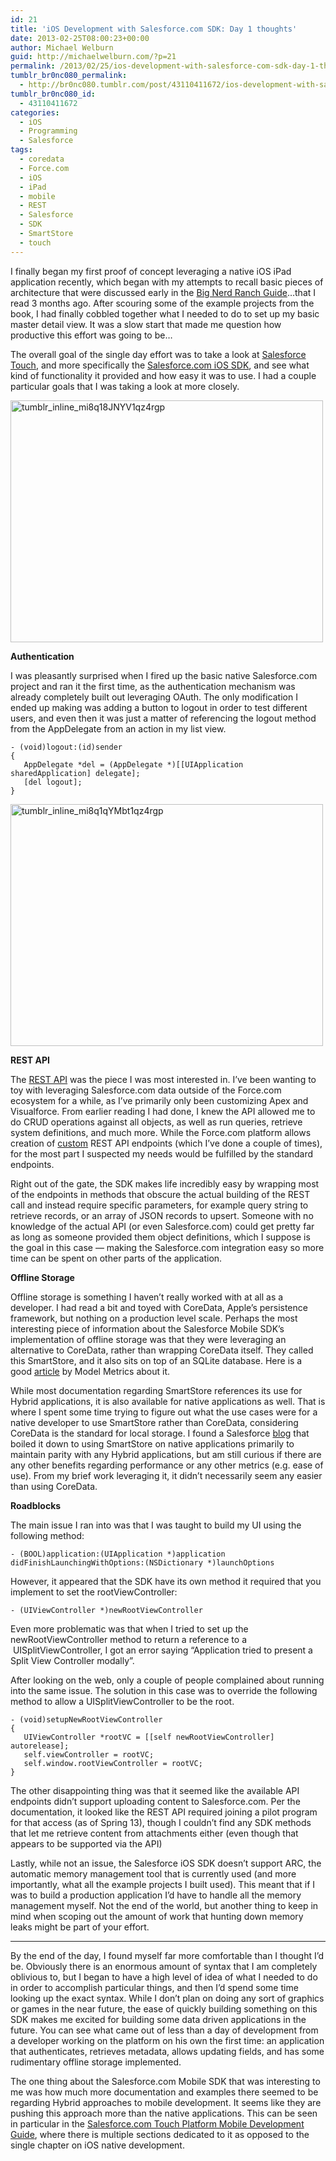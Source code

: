 ```yaml
---
id: 21
title: 'iOS Development with Salesforce.com SDK: Day 1 thoughts'
date: 2013-02-25T08:00:23+00:00
author: Michael Welburn
guid: http://michaelwelburn.com/?p=21
permalink: /2013/02/25/ios-development-with-salesforce-com-sdk-day-1-thoughts/
tumblr_br0nc080_permalink:
  - http://br0nc080.tumblr.com/post/43110411672/ios-development-with-salesforce-com-sdk-day-1-thoughts
tumblr_br0nc080_id:
  - 43110411672
categories:
  - iOS
  - Programming
  - Salesforce
tags:
  - coredata
  - Force.com
  - iOS
  - iPad
  - mobile
  - REST
  - Salesforce
  - SDK
  - SmartStore
  - touch
---
```

I finally began my first proof of concept leveraging a native iOS iPad application recently, which began with my attempts to recall basic pieces of architecture that were discussed early in the <a title="Big Nerd Ranch Guide" href="http://www.amazon.com/iOS-Programming-Ranch-Guide-Guides/dp/0321821521" target="_blank">Big Nerd Ranch Guide</a>…that I read 3 months ago. After scouring some of the example projects from the book, I had finally cobbled together what I needed to do to set up my basic master detail view. It was a slow start that made me question how productive this effort was going to be…

The overall goal of the single day effort was to take a look at <a title="Salesforce.com Touch" href="http://wiki.developerforce.com/page/Salesforce_touch_platform" target="_blank">Salesforce Touch</a>, and more specifically the <a title="Salesforce.com iOS SDK" href="http://wiki.developerforce.com/page/Getting_Started_with_the_Mobile_SDK_for_iOS" target="_blank">Salesforce.com iOS SDK</a>, and see what kind of functionality it provided and how easy it was to use. I had a couple particular goals that I was taking a look at more closely.

<img class="size-full wp-image-145 aligncenter" alt="tumblr_inline_mi8q18JNYV1qz4rgp" src="http://michaelwelburn.com/wp-content/uploads/2013/02/tumblr_inline_mi8q18JNYV1qz4rgp.png" width="500" height="387" srcset="http://michaelwelburn.com/wp-content/uploads/2013/02/tumblr_inline_mi8q18JNYV1qz4rgp.png 500w, http://michaelwelburn.com/wp-content/uploads/2013/02/tumblr_inline_mi8q18JNYV1qz4rgp-300x232.png 300w" sizes="(max-width: 500px) 100vw, 500px" />

<!--more-->

**Authentication**

I was pleasantly surprised when I fired up the basic native Salesforce.com project and ran it the first time, as the authentication mechanism was already completely built out leveraging OAuth. The only modification I ended up making was adding a button to logout in order to test different users, and even then it was just a matter of referencing the logout method from the AppDelegate from an action in my list view.

    - (void)logout:(id)sender
    {
       AppDelegate *del = (AppDelegate *)[[UIApplication sharedApplication] delegate];
       [del logout];
    }

<p class="p1">
  <img class="alignnone size-full wp-image-144 aligncenter" alt="tumblr_inline_mi8q1qYMbt1qz4rgp" src="http://michaelwelburn.com/wp-content/uploads/2013/02/tumblr_inline_mi8q1qYMbt1qz4rgp.png" width="500" height="387" srcset="http://michaelwelburn.com/wp-content/uploads/2013/02/tumblr_inline_mi8q1qYMbt1qz4rgp.png 500w, http://michaelwelburn.com/wp-content/uploads/2013/02/tumblr_inline_mi8q1qYMbt1qz4rgp-300x232.png 300w" sizes="(max-width: 500px) 100vw, 500px" />
</p>

**REST API**

The <a title="REST API" href="http://wiki.developerforce.com/page/REST_API" target="_blank">REST API</a> was the piece I was most interested in. I’ve been wanting to toy with leveraging Salesforce.com data outside of the Force.com ecosystem for a while, as I’ve primarily only been customizing Apex and Visualforce. From earlier reading I had done, I knew the API allowed me to do CRUD operations against all objects, as well as run queries, retrieve system definitions, and much more. While the Force.com platform allows creation of <a title="Custom REST API" href="http://wiki.developerforce.com/page/Creating_REST_APIs_using_Apex_REST" target="_blank">custom</a> REST API endpoints (which I’ve done a couple of times), for the most part I suspected my needs would be fulfilled by the standard endpoints.

Right out of the gate, the SDK makes life incredibly easy by wrapping most of the endpoints in methods that obscure the actual building of the REST call and instead require specific parameters, for example query string to retrieve records, or an array of JSON records to upsert. Someone with no knowledge of the actual API (or even Salesforce.com) could get pretty far as long as someone provided them object definitions, which I suppose is the goal in this case — making the Salesforce.com integration easy so more time can be spent on other parts of the application.

**Offline Storage**

Offline storage is something I haven’t really worked with at all as a developer. I had read a bit and toyed with CoreData, Apple’s persistence framework, but nothing on a production level scale. Perhaps the most interesting piece of information about the Salesforce Mobile SDK’s implementation of offline storage was that they were leveraging an alternative to CoreData, rather than wrapping CoreData itself. They called this SmartStore, and it also sits on top of an SQLite database. Here is a good <a title="SmartStore" href="http://www.modelmetrics.com/tomgersic/storing-data-offline-with-salesforce-mobile-sdk-smartstore/" target="_blank">article</a> by Model Metrics about it.

While most documentation regarding SmartStore references its use for Hybrid applications, it is also available for native applications as well. That is where I spent some time trying to figure out what the use cases were for a native developer to use SmartStore rather than CoreData, considering CoreData is the standard for local storage. I found a Salesforce <a title="SmartStore Blog" href="http://blogs.developerforce.com/developer-relations/2012/11/using-smartstore-with-native-ios.html" target="_blank">blog</a> that boiled it down to using SmartStore on native applications primarily to maintain parity with any Hybrid applications, but am still curious if there are any other benefits regarding performance or any other metrics (e.g. ease of use). From my brief work leveraging it, it didn’t necessarily seem any easier than using CoreData.

**Roadblocks**

The main issue I ran into was that I was taught to build my UI using the following method:

    - (BOOL)application:(UIApplication *)application didFinishLaunchingWithOptions:(NSDictionary *)launchOptions

However, it appeared that the SDK have its own method it required that you implement to set the rootViewController:

    - (UIViewController *)newRootViewController

Even more problematic was that when I tried to set up the newRootViewController method to return a reference to a  UISplitViewController, I got an error saying “Application tried to present a Split View Controller modally”.

After looking on the web, only a couple of people complained about running into the same issue. The solution in this case was to override the following method to allow a UISplitViewController to be the root.

    - (void)setupNewRootViewController
    {
       UIViewController *rootVC = [[self newRootViewController] autorelease];
       self.viewController = rootVC;
       self.window.rootViewController = rootVC;
    }

<p class="p1">
  The other disappointing thing was that it seemed like the available API endpoints didn’t support uploading content to Salesforce.com. Per the documentation, it looked like the REST API required joining a pilot program for that access (as of Spring 13), though I couldn’t find any SDK methods that let me retrieve content from attachments either (even though that appears to be supported via the API)
</p>

<p class="p1">
  Lastly, while not an issue, the Salesforce iOS SDK doesn’t support ARC, the automatic memory management tool that is currently used (and more importantly, what all the example projects I built used). This meant that if I was to build a production application I’d have to handle all the memory management myself. Not the end of the world, but another thing to keep in mind when scoping out the amount of work that hunting down memory leaks might be part of your effort.
</p>

* * *

By the end of the day, I found myself far more comfortable than I thought I’d be. Obviously there is an enormous amount of syntax that I am completely oblivious to, but I began to have a high level of idea of what I needed to do in order to accomplish particular things, and then I’d spend some time looking up the exact syntax. While I don’t plan on doing any sort of graphics or games in the near future, the ease of quickly building something on this SDK makes me excited for building some data driven applications in the future. You can see what came out of less than a day of development from a developer working on the platform on his own the first time: an application that authenticates, retrieves metadata, allows updating fields, and has some rudimentary offline storage implemented.

The one thing about the Salesforce.com Mobile SDK that was interesting to me was how much more documentation and examples there seemed to be regarding Hybrid approaches to mobile development. It seems like they are pushing this approach more than the native applications. This can be seen in particular in the <a title="Salesforce.com Touch Platform Mobile Development Guide" href="http://media.developerforce.com/pdfs/salesforce_touch_platform.pdf" target="_blank">Salesforce.com Touch Platform Mobile Development Guide</a>, where there is multiple sections dedicated to it as opposed to the single chapter on iOS native development.

